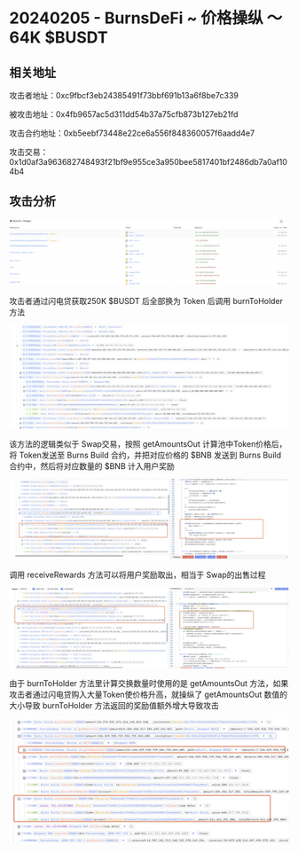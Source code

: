# 20240205 - BurnsDeFi ~ 价格操纵 ～ 64K $BUSDT

## 相关地址

攻击者地址：0xc9fbcf3eb24385491f73bbf691b13a6f8be7c339

被攻击地址：0x4fb9657ac5d311dd54b37a75cfb873b127eb21fd

攻击合约地址：0xb5eebf73448e22ce6a556f848360057f6aadd4e7

攻击交易：0x1d0af3a963682748493f21bf9e955ce3a950bee5817401bf2486db7a0af104b4	

## 攻击分析

![image-20241110112526324](../../img/image-20241110112526324.png)

攻击者通过闪电贷获取250K $BUSDT 后全部换为 Token 后调用 burnToHolder 方法

![image-20241110112648993](../../img/image-20241110112648993.png)

该方法的逻辑类似于 Swap交易，按照 getAmountsOut 计算池中Token价格后，将 Token发送至 Burns Build 合约，并把对应价格的 $BNB 发送到 Burns Build 合约中，然后将对应数量的 $BNB 计入用户奖励

![image-20241110113057293](../../img/image-20241110113057293.png)

调用 receiveRewards 方法可以将用户奖励取出，相当于 Swap的出售过程

![image-20241110113137806](../../img/image-20241110113137806.png)

由于 burnToHolder 方法里计算交换数量时使用的是 getAmountsOut 方法，如果攻击者通过闪电贷购入大量Token使价格升高，就操纵了 getAmountsOut 数值的大小导致 burnToHolder 方法返回的奖励值额外增大导致攻击

![image-20241110113512955](../../img/image-20241110113512955.png)